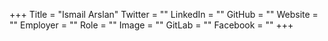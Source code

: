 +++
Title = "Ismail Arslan"
Twitter = ""
LinkedIn = ""
GitHub = ""
Website = ""
Employer = ""
Role = ""
Image = ""
GitLab = ""
Facebook = ""
+++
